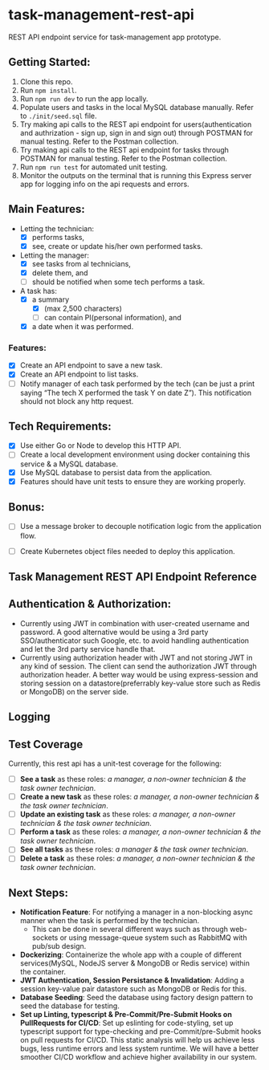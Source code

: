 # task-management-rest-api
REST API endpoint service for task-management app prototype.

## Getting Started:
1. Clone this repo.
2. Run ```npm install```.
3. Run ```npm run dev``` to run the app locally.
4. Populate users and tasks in the local MySQL database manually. Refer to ```./init/seed.sql``` file.
5. Try making api calls to the REST api endpoint for users(authentication and authrization - sign up, sign in and sign out) through POSTMAN for manual testing. Refer to the Postman collection.
6. Try making api calls to the REST api endpoint for tasks through POSTMAN for manual testing. Refer to the Postman collection.
7. Run ```npm run test``` for automated unit testing. 
8. Monitor the outputs on the terminal that is running this Express server app for logging info on the api requests and errors.

## Main Features:
- Letting the technician:
  - [x] performs tasks,
  - [x] see, create or update his/her own performed tasks.

- Letting the manager:
  - [x] see tasks from al technicians,
  - [x] delete them, and
  - [ ] should be notified when some tech performs a task.

- A task has:
  - [x] a summary 
    - [x] (max 2,500 characters) 
    - [ ] can contain PI(personal information), and
  - [x] a date when it was performed.

### Features:
- [x] Create an API endpoint to save a new task.
- [x] Create an API endpoint to list tasks.
- [ ] Notify manager of each task performed by the tech (can be just a print saying “The tech X performed the task Y on date Z”). This notification should not block any http request.

## Tech Requirements:
- [x] Use either Go or Node to develop this HTTP API.
- [ ] Create a local development environment using docker containing this service & a MySQL database.
- [x] Use MySQL database to persist data from the application.
- [x] Features should have unit tests to ensure they are working properly.

## Bonus:
- [ ] Use a message broker to decouple notification logic from the application flow.
- [ ] Create Kubernetes object files needed to deploy this application.



## Task Management REST API Endpoint Reference




## Authentication & Authorization:
- Currently using JWT in combination with user-created username and password. A good alternative would be using a 3rd party SSO/authenticator such Google, etc. to avoid handling authentication and let the 3rd party service handle that.
- Currently using authorization header with JWT and not storing JWT in any kind of session. The client can send the authorization JWT through authorization header. A better way would be using express-session and storing session on a datastore(preferrably key-value store such as Redis or MongoDB) on the server side.

## Logging

## Test Coverage
Currently, this rest api has a unit-test coverage for the following:
- [ ] **See a task** as these roles: *a manager, a non-owner technician & the task owner technician*.
- [ ] **Create a new task** as these roles: *a manager, a non-owner technician & the task owner technician*.
- [ ] **Update an existing task** as these roles: *a manager, a non-owner technician & the task owner technician*.
- [ ] **Perform a task** as these roles: *a manager, a non-owner technician & the task owner technician*.
- [ ] **See all tasks** as these roles: *a manager & the task owner technician*.
- [ ] **Delete a task** as these roles: *a manager, a non-owner technician & the task owner technician*.

## Next Steps:
- **Notification Feature**: For notifying a manager in a non-blocking async manner when the task is performed by the technician.
  - This can be done in several different ways such as through web-sockets or using message-queue system such as RabbitMQ with pub/sub design.
- **Dockerizing**: Containerize the whole app with a couple of different services(MySQL, NodeJS server & MongoDB or Redis service) within the container.
- **JWT Authentication, Session Persistance & Invalidation**: Adding a session key-value pair datastore such as MongoDB or Redis for this.
- **Database Seeding**: Seed the database using factory design pattern to seed the database for testing.
- **Set up Linting, typescript & Pre-Commit/Pre-Submit Hooks on PullRequests for CI/CD**: Set up eslinting for code-styling, set up typescript support for type-checking and pre-Commit/pre-Submit hooks on pull requests for CI/CD. This static analysis will help us achieve less bugs, less runtime errors and less system runtime. We will have a better smoother CI/CD workflow and achieve higher availability in our system.
